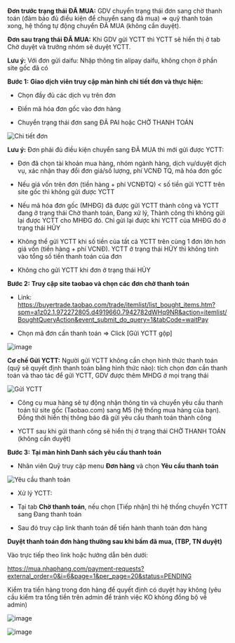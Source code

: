 **Đơn trước trạng thái ĐÃ MUA:** GDV chuyển trạng thái đơn sang chờ thanh toán (đảm bảo đủ điều kiện để chuyển sang đã mua) => quỹ thanh toán xong, hệ thống tự động chuyển ĐÃ MUA (không cần duyệt).

**Đơn sau trạng thái ĐÃ MUA:** Khi GDV gửi YCTT thì YCTT sẽ hiển thị ở tab Chờ duyệt và trưởng nhóm sẽ duyệt YCTT.

**Lưu ý:** Với đơn gửi daifu: Nhập thông tin alipay daifu, không chọn ở phần site gốc đã có

**Bước 1:** **Giao dịch viên truy cập màn hình chi tiết đơn và thực hiện:**

- Chọn đầy đủ các dịch vụ trên đơn

- Điền mã hóa đơn gốc vào đơn hàng

- Chuyển trạng thái đơn sang ĐÃ PAI hoặc CHỜ THANH TOÁN

![Chi tiết đơn](https://user-images.githubusercontent.com/76998374/105937552-64545800-6088-11eb-86c2-ba3869c92f6d.png)

**Lưu ý:** Đơn phải đủ điều kiện chuyển sang ĐÃ MUA thì mới gửi được YCTT:

- Đơn đã chọn tài khoản mua hàng, nhóm ngành hàng, dịch vụ/duyệt dịch vụ, xác nhận thay đổi đơn giá/số lượng, phí VCNĐ TQ, mã hóa đơn gốc

- Nếu giá vốn trên đơn (tiền hàng + phí VCNĐTQ) < số tiền gửi YCTT trên site gốc thì không gửi được YCTT

- Nếu mã hóa đơn gốc (MHĐG) đã được gửi YCTT thành công và YCTT đang ở trạng thái Chờ thanh toán, Đang xử lý, Thành công thì không gửi lại được YCTT cho MHĐG đó. Chỉ gửi lại được khi YCTT của MHĐG đó ở trạng thái HỦY

- Không thể gửi YCTT khi số tiền của tất cả YCTT trên cùng 1 đơn lớn hơn giá vốn (tiền hàng + phí VCNĐ). YCTT ở trạng thái HỦY thì không tính vào tổng số tiền thanh toán của đơn

- Không cho gửi YCTT khi đơn ở trạng thái HỦY

**Bước 2:** **Truy cập site taobao và chọn các đơn chờ thanh toán** 

- Link: https://buyertrade.taobao.com/trade/itemlist/list_bought_items.htm?spm=a1z02.1.972272805.d4919660.7942782dWHq9NR&action=itemlist/BoughtQueryAction&event_submit_do_query=1&tabCode=waitPay

- Chọn mã đơn cần thanh toán => Click [Gửi YCTT gộp] 

![image](https://user-images.githubusercontent.com/76998374/105942275-7a1a4b00-6091-11eb-8f2e-a57dd358e325.png)

**Cơ chế Gửi YCTT:** Người gửi YCTT không cần chọn hình thức thanh toán (quỹ sẽ quyết định thanh toán bằng hình thức nào): tích chọn đơn cần thanh toán và thao tác để gửi YCTT, GDV được thêm MHDG ở mọi trạng thái

![Gửi YCTT](https://user-images.githubusercontent.com/76998374/105942367-af269d80-6091-11eb-8972-741b999f470d.png)

- Công cụ mua hàng sẽ tự động nhận thông tin và chuyển yêu cầu thanh toán từ site gốc (Taobao.com) sang M5 (hệ thống mua hàng của bạn). Đồng thời hiển thị thông báo đã gửi yêu cầu thanh toán thành công

- YCTT sau khi gửi thanh công sẽ hiển thị ở trạng thái CHỜ THANH TOÁN (không cần duyệt)

**Bước 3:** **Tại màn hình Danh sách yêu cầu thanh toán**

- Nhân viên Quỹ truy cập menu **Đơn hàng** và chọn **Yêu cầu thanh toán**

![Yêu cầu thanh toán](https://user-images.githubusercontent.com/76998374/105938890-b1392e00-608a-11eb-96fd-0d8a2cdcf022.png)

- Xử lý YCTT:

+ Tại tab **Chờ thanh toán**, nếu chọn [Tiếp nhận] thì hệ thống chuyển YCTT sang Đang thanh toán

+ Sau đó truy cập link thanh toán để tiến hành thanh toán đơn hàng

**Duyệt thanh toán đơn hàng thường sau khi bấm đã mua, (TBP, TN duyệt)**

Vào trực tiếp theo link hoặc hướng dẫn bên dưới: 

https://mua.nhaphang.com/payment-requests?external_order=0&i=6&page=1&per_page=20&status=PENDING

Kiểm tra tiền hàng trong đơn hàng để quyết định có duyệt hay không (yêu cầu kiểm tra tổng tiền trên admin để tránh việc KO không đồng bộ về admin)

![image](https://user-images.githubusercontent.com/76998374/106359828-95ae7b80-6347-11eb-9d44-5c222ad27cfb.png)

![image](https://user-images.githubusercontent.com/76998374/106359833-a0691080-6347-11eb-9363-af53a20665ce.png)










